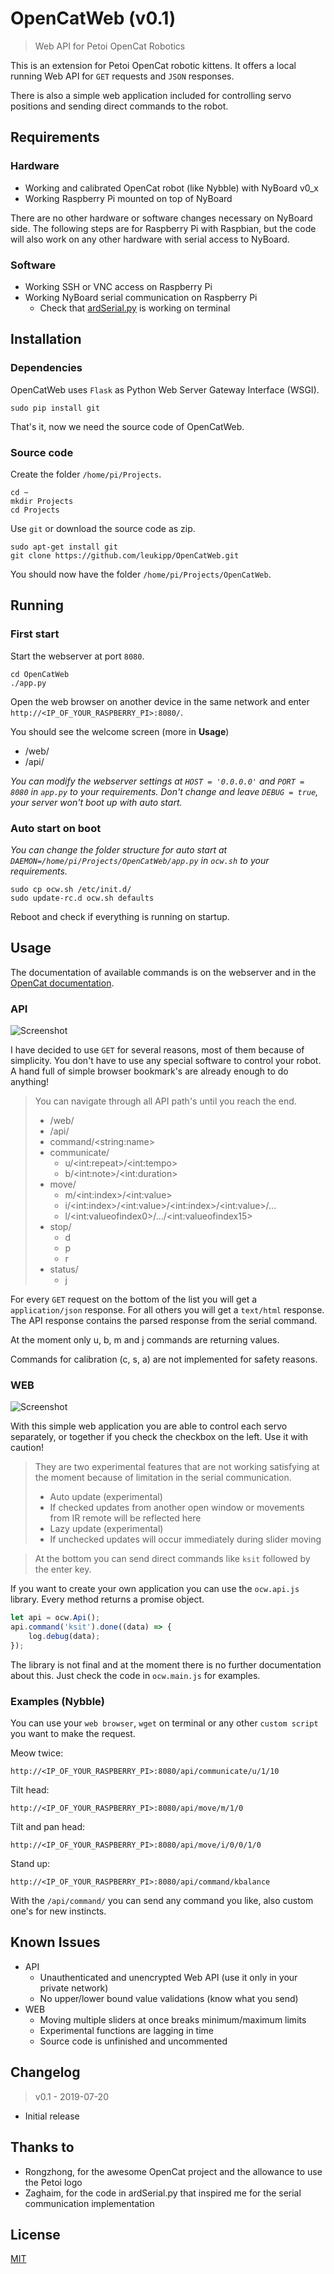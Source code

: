 # OpenCatWeb (v0.1)
> Web API for Petoi OpenCat Robotics

This is an extension for Petoi OpenCat robotic kittens.
It offers a local running Web API for `GET` requests and `JSON` responses.

There is also a simple web application included for controlling servo positions and sending direct commands to the robot.


## Requirements
### Hardware
- Working and calibrated OpenCat robot (like Nybble) with NyBoard v0_x
- Working Raspberry Pi mounted on top of NyBoard

There are no other hardware or software changes necessary on NyBoard side.
The following steps are for Raspberry Pi with Raspbian, but the code will also work on any other hardware with serial access to NyBoard.

### Software
- Working SSH or VNC access on Raspberry Pi
- Working NyBoard serial communication on Raspberry Pi
  - Check that [ardSerial.py](https://github.com/PetoiCamp/OpenCat/blob/master/SerialMasterPython/debuglog.txt) is working on terminal


## Installation
### Dependencies
OpenCatWeb uses `Flask` as Python Web Server Gateway Interface (WSGI).

    sudo pip install git

That's it, now we need the source code of OpenCatWeb.

### Source code
Create the folder `/home/pi/Projects`.

    cd ~
    mkdir Projects
    cd Projects
    
Use `git` or download the source code as zip.

    sudo apt-get install git
    git clone https://github.com/leukipp/OpenCatWeb.git
    
You should now have the folder `/home/pi/Projects/OpenCatWeb`.


## Running 
### First start
Start the webserver at port `8080`.

    cd OpenCatWeb
    ./app.py

Open the web browser on another device in the same network and enter `http://<IP_OF_YOUR_RASPBERRY_PI>:8080/`.

You should see the welcome screen (more in **Usage**)
- /web/
- /api/

 _You can modify the webserver settings at `HOST = '0.0.0.0'` and `PORT = 8080` in `app.py` to your requirements._
_Don't change and leave `DEBUG = true`, your server won't boot up with auto start._

### Auto start on boot
_You can change the folder structure for auto start at `DAEMON=/home/pi/Projects/OpenCatWeb/app.py` in `ocw.sh` to your requirements._

    sudo cp ocw.sh /etc/init.d/
    sudo update-rc.d ocw.sh defaults

Reboot and check if everything is running on startup.


## Usage
The documentation of available commands is on the webserver and in the [OpenCat documentation](https://github.com/PetoiCamp/OpenCat/blob/master/Resources/AssemblingInstructions.pdf).

### API
![Screenshot](https://github.com/leukipp/OpenCatWeb/blob/master/web/img/api.jpg?raw=true)

I have decided to use `GET` for several reasons, most of them because of simplicity.
You don't have to use any special software to control your robot.
A hand full of simple browser bookmark's are already enough to do anything!

>You can navigate through all API path's until you reach the end.
>* /web/
>* /api/
>  * command/\<string:name\>
>  * communicate/
>    * u/\<int:repeat\>/\<int:tempo\>
>    * b/\<int:note>/\<int:duration\>
>  * move/
>      * m/\<int:index\>/\<int:value\>
>      * i/\<int:index\>/\<int:value\>/\<int:index\>/\<int:value\>/...
>      * l/\<int:valueofindex0>/.../\<int:valueofindex15\>
>  * stop/
>      * d
>      * p
>      * r
>  * status/
>      * j

For every `GET` request on the bottom of the list you will get a `application/json` response. For all others you will get a `text/html` response.
The API response contains the parsed response from the serial command.

At the moment only u, b, m and j commands are returning values.

Commands for calibration (c, s, a) are not implemented for safety reasons. 

### WEB
![Screenshot](https://github.com/leukipp/OpenCatWeb/blob/master/web/img/web.jpg?raw=true)

With this simple web application you are able to control each servo separately, or together if you check the checkbox on the left.
Use it with caution!

>They are two experimental features that are not working satisfying at the moment because of limitation in the serial communication.
>- Auto update (experimental)
>  - If checked updates from another open window or movements from IR remote will be reflected here
>- Lazy update (experimental)
>  - If unchecked updates will occur immediately during slider moving 

>At the bottom you can send direct commands like `ksit` followed by the enter key.

If you want to create your own application you can use the `ocw.api.js` library.
Every method returns a promise object.
``` js
let api = ocw.Api();
api.command('ksit').done((data) => {
    log.debug(data);
});
```
The library is not final and at the moment there is no further documentation about this.
Just check the code in `ocw.main.js` for examples.

### Examples (Nybble)
You can use your `web browser`, `wget` on terminal or any other `custom script` you want to make the request.

Meow twice:

    http://<IP_OF_YOUR_RASPBERRY_PI>:8080/api/communicate/u/1/10
    
Tilt head:

    http://<IP_OF_YOUR_RASPBERRY_PI>:8080/api/move/m/1/0
    
Tilt and pan head:

    http://<IP_OF_YOUR_RASPBERRY_PI>:8080/api/move/i/0/0/1/0

Stand up:

    http://<IP_OF_YOUR_RASPBERRY_PI>:8080/api/command/kbalance
   
With the `/api/command/` you can send any command you like, also custom one's for new instincts.


## Known Issues
- API
  - Unauthenticated and unencrypted Web API (use it only in your private network)
  - No upper/lower bound value validations (know what you send)
- WEB
  - Moving multiple sliders at once breaks minimum/maximum limits
  - Experimental functions are lagging in time
  - Source code is unfinished and uncommented


## Changelog
> v0.1 - 2019-07-20
- Initial release


## Thanks to
- Rongzhong, for the awesome OpenCat project and the allowance to use the Petoi logo
- Zaghaim, for the code in ardSerial.py that inspired me for the serial communication implementation

## License
[MIT](https://github.com/leukipp/OpenCatWeb/blob/master/LICENSE)